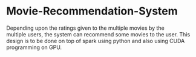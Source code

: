 # Movie-Recommendation-System
Depending upon the ratings given to the multiple movies by the multiple users, the system can recommend some movies to the user. This design is to be done on top of spark using python and also using CUDA programming on GPU.
